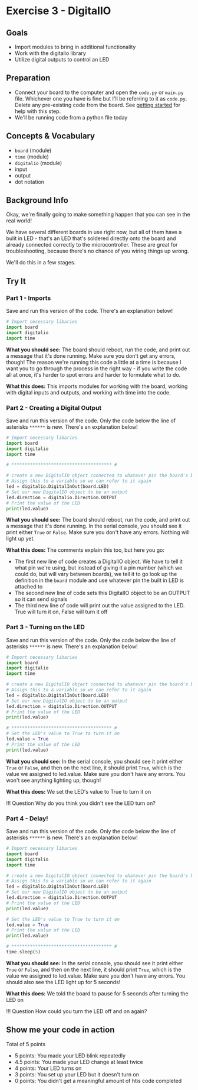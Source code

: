 # Exercise 3 - DigitalIO

## Goals
- Import modules to bring in additional functionality
- Work with the digitalio library
- Utilize digital outputs to control an LED

## Preparation
- Connect your board to the computer and open the `code.py` or `main.py` file. Whichever one you have is fine but I'll be referring to it as `code.py`. Delete any pre-existing code from the board. See [getting started](../getting-started.md) for help with this step.
- We'll be running code from a python file today

## Concepts & Vocabulary
- `board` (module)
- `time` (module)
- `digitalio` (module)
- input
- output
- dot notation

## Background Info

Okay, we're finally going to make something happen that you can see in the real world!

We have several different boards in use right now, but all of them have a bulit in LED - that's an LED that's soldered directly onto the board and already connected correctly to the microcontroller. These are great for troubleshooting, because there's no chance of you wiring things up wrong.

We'll do this in a few stages.

## Try It

### Part 1 - Imports

Save and run this version of the code. There's an explanation below!

```python
# Import necessary libaries
import board
import digitalio
import time
```

**What you should see:**
The board should reboot, run the code, and print out a message that it's done running. Make sure you don't get any errors, though! The reason we're running this code a little at a time is because I want you to go through the process in the right way - if you write the code all at once, it's harder to spot errors and harder to formulate what to do.

**What this does:**
This imports modules for working with the board, working with digital inputs and outputs, and working with time into the code.

### Part 2 - Creating a Digital Output

Save and run this version of the code. Only the code below the line of asterisks `******` is new. There's an explanation below!

```python
# Import necessary libaries
import board
import digitalio
import time

# ************************************** #

# create a new DigitalIO object connected to whatever pin the board's built in LED is attached to.
# Assign this to a variable so we can refer to it again
led = digitalio.DigitalInOut(board.LED)
# Set our new DigitalIO object to be an output
led.direction = digitalio.Direction.OUTPUT
# Print the value of the LED
print(led.value)

```

**What you should see:**
The board should reboot, run the code, and print out a message that it's done running. In the serial console, you should see it print either `True` or `False`. Make sure you don't have any errors. Nothing will light up yet.

**What this does:**
The comments explain this too, but here you go:
- The first new line of code creates a DigitalIO object. We have to tell it what pin we're using, but instead of giving it a pin number (which we could do, but will vary between boards), we tell it to go look up the definition in the `board` module and use whatever pin the built in LED is attached to
- The second new line of code sets this DigitalIO object to be an OUTPUT so it can send signals
- The third new line of code will print out the value assigned to the LED. True will turn it on, False will turn it off


### Part 3 - Turning on the LED

Save and run this version of the code. Only the code below the line of asterisks `******` is new. There's an explanation below!

```python
# Import necessary libaries
import board
import digitalio
import time

# create a new DigitalIO object connected to whatever pin the board's built in LED is attached to.
# Assign this to a variable so we can refer to it again
led = digitalio.DigitalInOut(board.LED)
# Set our new DigitalIO object to be an output
led.direction = digitalio.Direction.OUTPUT
# Print the value of the LED
print(led.value)

# ************************************** #
# Set the LED's value to True to turn it on
led.value = True
# Print the value of the LED
print(led.value)

```

**What you should see:**
In the serial console, you should see it print either `True` or `False`, and then on the next line, it should print `True`, which is the value we assigned to led.value. Make sure you don't have any errors. You won't see anything lighting up, though!

**What this does:**
We set the LED's value to True to turn it on

!!! Question
    Why do you think you didn't see the LED turn on?

### Part 4 - Delay!

Save and run this version of the code. Only the code below the line of asterisks `******` is new. There's an explanation below!

```python
# Import necessary libaries
import board
import digitalio
import time

# create a new DigitalIO object connected to whatever pin the board's built in LED is attached to.
# Assign this to a variable so we can refer to it again
led = digitalio.DigitalInOut(board.LED)
# Set our new DigitalIO object to be an output
led.direction = digitalio.Direction.OUTPUT
# Print the value of the LED
print(led.value)

# Set the LED's value to True to turn it on
led.value = True
# Print the value of the LED
print(led.value)

# ************************************** #
time.sleep(5)
```

**What you should see:**
In the serial console, you should see it print either `True` or `False`, and then on the next line, it should print `True`, which is the value we assigned to led.value. Make sure you don't have any errors. You should also see the LED light up for 5 seconds!

**What this does:**
We told the board to pause for 5 seconds after turning the LED on

!!! Question
    How could you turn the LED off and on again?



## Show me your code in action

Total of 5 points

- 5 points: You made your LED blink repeatedly
- 4.5 points: You made your LED change at least twice
- 4 points: Your LED turns on
- 3 points: You set up your LED but it doesn't turn on
- 0 points: You didn't get a meaningful amount of htis code completed